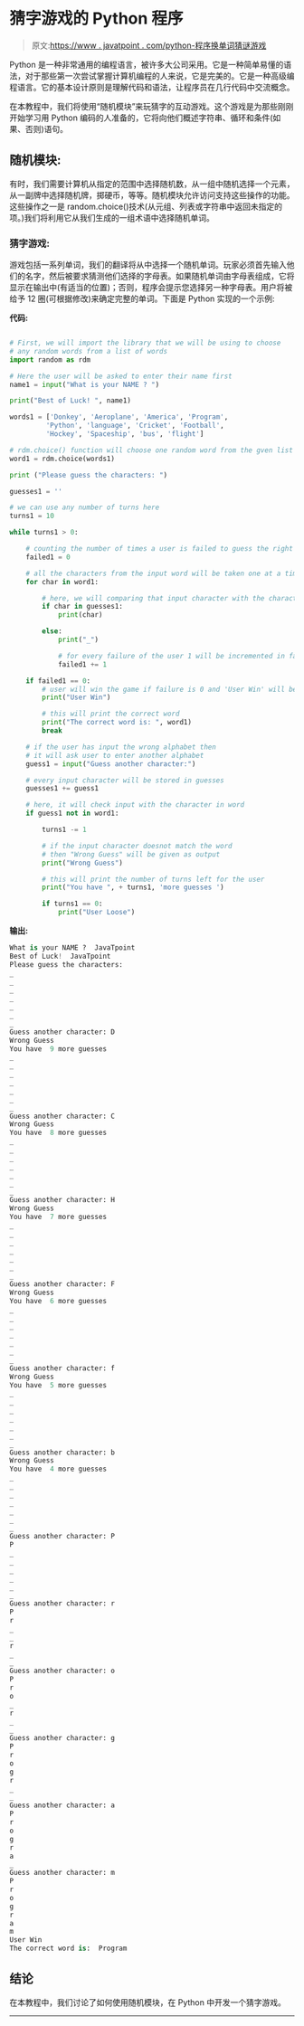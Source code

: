 # 猜字游戏的 Python 程序

> 原文:[https://www . javatpoint . com/python-程序换单词猜谜游戏](https://www.javatpoint.com/python-program-for-word-guessing-game)

Python 是一种非常通用的编程语言，被许多大公司采用。它是一种简单易懂的语法，对于那些第一次尝试掌握计算机编程的人来说，它是完美的。它是一种高级编程语言。它的基本设计原则是理解代码和语法，让程序员在几行代码中交流概念。

在本教程中，我们将使用“随机模块”来玩猜字的互动游戏。这个游戏是为那些刚刚开始学习用 Python 编码的人准备的，它将向他们概述字符串、循环和条件(如果、否则)语句。

## 随机模块:

有时，我们需要计算机从指定的范围中选择随机数，从一组中随机选择一个元素，从一副牌中选择随机牌，掷硬币，等等。随机模块允许访问支持这些操作的功能。这些操作之一是 random.choice()技术(从元组、列表或字符串中返回未指定的项。)我们将利用它从我们生成的一组术语中选择随机单词。

### 猜字游戏:

游戏包括一系列单词，我们的翻译将从中选择一个随机单词。玩家必须首先输入他们的名字，然后被要求猜测他们选择的字母表。如果随机单词由字母表组成，它将显示在输出中(有适当的位置)；否则，程序会提示您选择另一种字母表。用户将被给予 12 圈(可根据修改)来确定完整的单词。下面是 Python 实现的一个示例:

**代码:**

```py

# First, we will import the library that we will be using to choose
# any random words from a list of words
import random as rdm

# Here the user will be asked to enter their name first
name1 = input("What is your NAME ? ")

print("Best of Luck! ", name1)

words1 = ['Donkey', 'Aeroplane', 'America', 'Program',
         'Python', 'language', 'Cricket', 'Football',
         'Hockey', 'Spaceship', 'bus', 'flight']

# rdm.choice() function will choose one random word from the gven list of words
word1 = rdm.choice(words1)

print ("Please guess the characters: ")

guesses1 = ''

# we can use any number of turns here
turns1 = 10

while turns1 > 0:

    # counting the number of times a user is failed to guess the right character
    failed1 = 0

    # all the characters from the input word will be taken one at a time.
    for char in word1:

        # here, we will comparing that input character with the character in guesses1
        if char in guesses1:
            print(char)

        else:
            print("_")

            # for every failure of the user 1 will be incremented in failed1
            failed1 += 1

    if failed1 == 0:
        # user will win the game if failure is 0 and 'User Win' will be given as output
        print("User Win")

        # this will print the correct word
        print("The correct word is: ", word1)
        break

    # if the user has input the wrong alphabet then
    # it will ask user to enter another alphabet
    guess1 = input("Guess another character:")

    # every input character will be stored in guesses
    guesses1 += guess1

    # here, it will check input with the character in word
    if guess1 not in word1:

        turns1 -= 1

        # if the input character doesnot match the word
        # then "Wrong Guess" will be given as output
        print("Wrong Guess")

        # this will print the number of turns left for the user
        print("You have ", + turns1, 'more guesses ')

        if turns1 == 0:
            print("User Loose")

```

**输出:**

```py
What is your NAME ?  JavaTpoint
Best of Luck!  JavaTpoint
Please guess the characters: 
_
_
_
_
_
_
_
Guess another character: D
Wrong Guess
You have  9 more guesses 
_
_
_
_
_
_
_
Guess another character: C
Wrong Guess
You have  8 more guesses 
_
_
_
_
_
_
_
Guess another character: H
Wrong Guess
You have  7 more guesses 
_
_
_
_
_
_
_
Guess another character: F
Wrong Guess
You have  6 more guesses 
_
_
_
_
_
_
_
Guess another character: f
Wrong Guess
You have  5 more guesses 
_
_
_
_
_
_
_
Guess another character: b
Wrong Guess
You have  4 more guesses 
_
_
_
_
_
_
_
Guess another character: P
P
_
_
_
_
_
_
Guess another character: r
P
r
_
_
r
_
_
Guess another character: o
P
r
o
_
r
_
_
Guess another character: g
P
r
o
g
r
_
_
Guess another character: a
P
r
o
g
r
a
_
Guess another character: m
P
r
o
g
r
a
m
User Win
The correct word is:  Program

```

## 结论

在本教程中，我们讨论了如何使用随机模块，在 Python 中开发一个猜字游戏。

* * *